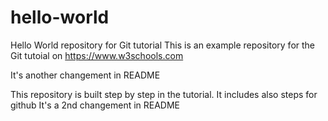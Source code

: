 # hello-world
Hello World repository for Git tutorial
This is an example repository for the Git tutoial on https://www.w3schools.com

It's another changement in README

This repository is built step by step in the tutorial. 
It includes also steps for github
It's a 2nd changement in README
